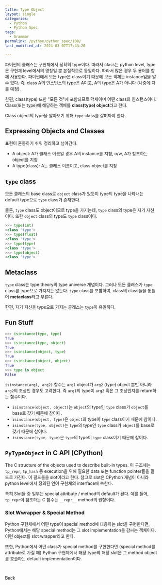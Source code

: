 ```yaml
---
title: Type Object
layout: single
categories:
  - Python
  - Python Spec
tags:
  - Grammar
permalink: /python/python_spec/108/
last_modified_at: 2024-03-07T17:43:20

---
```


파이썬의 클래스는 구현체에서 정확히 type이다. 따라서 class는 python level, type은 구현체 level에서의 명칭일 뿐 본질적으로 동일하다. 따라서 많은 경우 두 용어를 함께 사용한다.
파이썬에서 모든 type은 class이기 때문에 모든 객체는 instance임을 알 수 있다.
즉, class A의 인스턴스의 type은 A이고, A의 type은 A가 아니다 (나중에 다룰 예정).

한편, class(type) 또한 "모든 것"에 포함되므로 객체이며 어떤 class의 인스턴스이다.
Class(또는 type)에 해당하는 객체를 **class(type) object**라고 한다.

Class object의 type을 알아보기 위해 `type` class를 살펴봐야 한다.

## Expressing Objects and Classes

표현이 혼동하기 쉬워 정리하고 넘어간다.

* A object: A가 클래스 이름일 경우 A의 instance를 지칭, o/w, A가 참조하는 object를 지칭
* A type(class): A는 클래스 이름이고, class object를 지칭

## `type` class

모든 클래스의 base class로 `object` class가 있듯이 type의 type을 나타내는 default type으로 `type` class가 존재한다.

물론, `type` class도 object이므로 type을 가지는데, `type` class의 type은 자기 자신이다.
또한 `object` class의 type도 `type` class이다.

```py
>>> type(int)
<class 'type'>
>>> type(float)
<class 'type'>
>>> type(type)
<class 'type'>
>>> type(object)
<class 'type'>
```

## Metaclass

`type` class는 type theory의 type universe 개념이다.
그러나 모든 클래스가 `type` class를 type으로 가지지는 않는다.
`type` class를 포함하여, class의 class들을 통틀어 **metaclass**라고 부른다.

한편, 자기 자신을 type으로 가지는 클래스는 `type`이 유일하다.

## Fun Stuff

```py
>>> isinstance(type, type)
True
>>> isinstance(type, object)
True
>>> isinstance(object, type)
True
>>> isinstance(object, object)
True
>>> type is object
False
```

`isinstance(arg1, arg2)` 함수는 `arg1` object가 `arg2` (type) object 뿐만 아니라 `arg2`의 조상인 경우도 고려한다.
즉 `arg1`의 type이 `arg2` 혹은 그 조상인지를 return하는 함수이다.

- `isinstance(object, object)`는 `object`의 type인 `type` class가 `object`를 base로 갖기 때문에 참이다.
- `isinstance(object, type)`은 `object`의 type이 `type` class이기 때문에 참이다.
- `isinstance(type, object)`는 `type`의 type인 `type` class가 `object`를 base로 갖기 때문에 참이다.
- `isinstance(type, type)`은 `type`의 type이 `type` class이기 때문에 참이다.

## `PyTypeObject` in C API (CPython)

The C structure of the objects used to describe built-in types.
이 구조체는 `tp_repr`, `tp_hash` 등 execution을 위해 필요한 data 또는 function pointer들을 필드로 가진다. 이 필드들을 slot이라고 한다.
참고로 slot은 CPython 개념이 아니라 python level에서 정의된 언어 구현체의 interface에 속한다.

특히 Slot들 중 일부는 special attribute / method의 default가 된다.
예를 들어, `tp_repr`이 참조하는 C 함수는 `__repr__` method의 원형이다.

### Slot Wwrapper & Special Method

Python 구현체에서 어떤 type이 special method에 대응하는 slot을 구현한다면,
Python에서는 해당 special method는 그 slot implementation을 감싸는 객체이다.
이런 object를 slot wrapper라고 한다.

또한, Python에서 어떤 class가 special method를 구현한다면 (special method를 attribute로 가질 때) Python 구현체에서 해당 type의 해당 slot은 그 method object를 호출하는 default implementation이다.

<br>

[Back](/python/python_spec/)